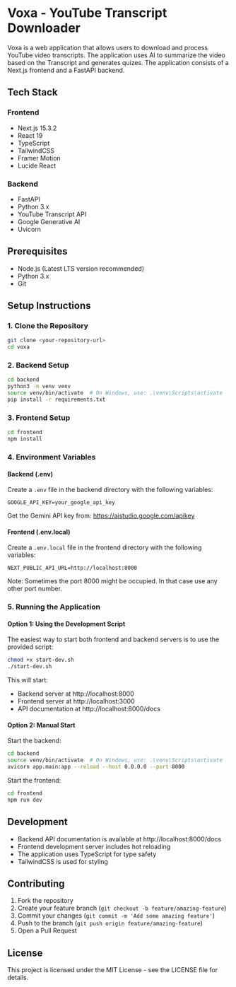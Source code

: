  # Voxa - YouTube Transcript Downloader

Voxa is a web application that allows users to download and process YouTube video transcripts. The application uses AI to summarize the video based on the Transcript and generates quizes. The application consists of a Next.js frontend and a FastAPI backend.

## Tech Stack

### Frontend
- Next.js 15.3.2
- React 19
- TypeScript
- TailwindCSS
- Framer Motion
- Lucide React

### Backend
- FastAPI
- Python 3.x
- YouTube Transcript API
- Google Generative AI
- Uvicorn

## Prerequisites

- Node.js (Latest LTS version recommended)
- Python 3.x
- Git

## Setup Instructions

### 1. Clone the Repository

```bash
git clone <your-repository-url>
cd voxa
```

### 2. Backend Setup

```bash
cd backend
python3 -m venv venv
source venv/bin/activate  # On Windows, use: .\venv\Scripts\activate
pip install -r requirements.txt
```

### 3. Frontend Setup

```bash
cd frontend
npm install
```

### 4. Environment Variables

#### Backend (.env)
Create a `.env` file in the backend directory with the following variables:
```
GOOGLE_API_KEY=your_google_api_key
```
Get the Gemini API key from: https://aistudio.google.com/apikey


#### Frontend (.env.local)
Create a `.env.local` file in the frontend directory with the following variables:
```
NEXT_PUBLIC_API_URL=http://localhost:8000
```
Note: Sometimes the port 8000 might be occupied. In that case use any other port number.

### 5. Running the Application

#### Option 1: Using the Development Script
The easiest way to start both frontend and backend servers is to use the provided script:

```bash
chmod +x start-dev.sh
./start-dev.sh
```

This will start:
- Backend server at http://localhost:8000
- Frontend server at http://localhost:3000
- API documentation at http://localhost:8000/docs

#### Option 2: Manual Start

Start the backend:
```bash
cd backend
source venv/bin/activate  # On Windows, use: .\venv\Scripts\activate
uvicorn app.main:app --reload --host 0.0.0.0 --port 8000
```

Start the frontend:
```bash
cd frontend
npm run dev
```

## Development

- Backend API documentation is available at http://localhost:8000/docs
- Frontend development server includes hot reloading
- The application uses TypeScript for type safety
- TailwindCSS is used for styling

## Contributing

1. Fork the repository
2. Create your feature branch (`git checkout -b feature/amazing-feature`)
3. Commit your changes (`git commit -m 'Add some amazing feature'`)
4. Push to the branch (`git push origin feature/amazing-feature`)
5. Open a Pull Request

## License

This project is licensed under the MIT License - see the LICENSE file for details.
